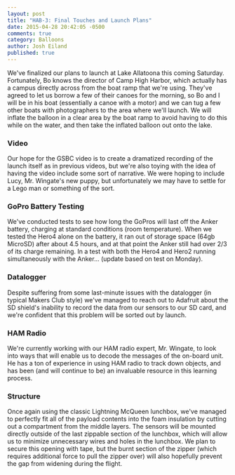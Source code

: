 ```yaml
---
layout: post
title: "HAB-3: Final Touches and Launch Plans"
date: 2015-04-28 20:42:05 -0500
comments: true
category: Balloons
author: Josh Eiland
published: true
---
```


We've finalized our plans to launch at Lake Allatoona this coming Saturday. Fortunately, Bo knows the director of Camp High Harbor, which actually has a campus directly across from the boat ramp that we're using. They've agreed to let us borrow a few of their canoes for the morning, so Bo and I will be in his boat (essentially a canoe with a motor) and we can tug a few other boats with photographers to the area where we'll launch. We will inflate the balloon in a clear area by the boat ramp to avoid having to do this while on the water, and then take the inflated balloon out onto the lake.

### Video

Our hope for the GSBC video is to create a dramatized recording of the launch itself as in previous videos, but we're also toying with the idea of having the video include some sort of narrative. We were hoping to include Lucy, Mr. Wingate's new puppy, but unfortunately we may have to settle for a Lego man or something of the sort.

### GoPro Battery Testing

We've conducted tests to see how long the GoPros will last off the Anker battery, charging at standard conditions (room temperature). When we tested the Hero4 alone on the battery, it ran out of storage space (64gb MicroSD) after about 4.5 hours, and at that point the Anker still had over 2/3 of its charge remaining. In a test with both the Hero4 and Hero2 running simultaneously with the Anker... (update based on test on Monday).

### Datalogger

Despite suffering from some last-minute issues with the datalogger (in typical Makers Club style) we've managed to reach out to Adafruit about the SD shield's inability to record the data from our sensors to our SD card, and we're confident that this problem will be sorted out by launch.

### HAM Radio

We're currently working with our HAM radio expert, Mr. Wingate, to look into ways that will enable us to decode the messages of the on-board unit. He has a ton of experience in using HAM radio to track down objects, and has been (and will continue to be) an invaluable resource in this learning process.

### Structure

Once again using the classic Lightning McQueen lunchbox, we've managed to perfectly fit all of the payload contents into the foam insulation by cutting out a compartment from the middle layers. The sensors will be mounted directly outside of the last zippable section of the lunchbox, which will allow us to minimize unnecessary wires and holes in the lunchbox. We plan to secure this opening with tape, but the burnt section of the zipper (which requires additional force to pull the zipper over) will also hopefully prevent the gap from widening during the flight.
